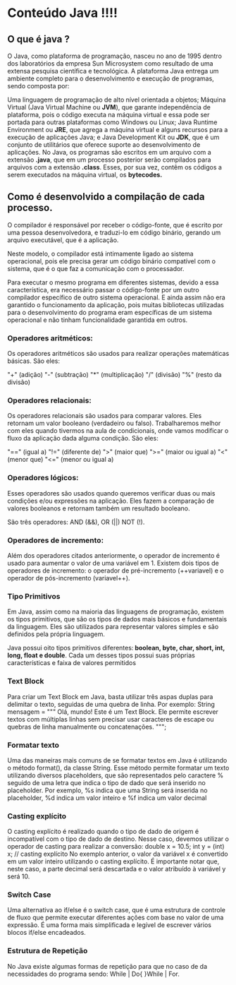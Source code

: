 # Conteúdo Java !!!! 
## O que é java ?
O Java, como plataforma de programação, nasceu no ano de 1995 dentro dos laboratórios da empresa Sun Microsystem como resultado de uma extensa pesquisa científica e tecnológica. A plataforma Java entrega um ambiente completo para o desenvolvimento e execução de programas, sendo composta por:

Uma linguagem de programação de alto nível orientada a objetos;
Máquina Virtual (Java Virtual Machine ou <b>JVM</b>), que garante independência de plataforma, pois o código executa na máquina virtual e essa pode ser portada para outras plataformas como Windows ou Linux;
Java Runtime Environment ou <b>JRE</b>, que agrega a máquina virtual e alguns recursos para a execução de aplicações Java; e
Java Development Kit ou<b> JDK</b>, que é um conjunto de utilitários que oferece suporte ao desenvolvimento de aplicações.
No Java, os programas são escritos em um arquivo com a extensão <b>.java</b>, que em um processo posterior serão compilados para arquivos com a extensão <b>.class</b>. Esses, por sua vez, contêm os códigos a serem executados na máquina virtual, os <b>bytecodes.</b>

## Como é desenvolvido a compilação de cada processo.

O compilador é responsável por receber o código-fonte, que é escrito por uma pessoa desenvolvedora, e traduzi-lo em código binário, gerando um arquivo executável, que é a aplicação.

Neste modelo, o compilador está intimamente ligado ao sistema operacional, pois ele precisa gerar um código binário compatível com o sistema, que é o que faz a comunicação com o processador.

Para executar o mesmo programa em diferentes sistemas, devido a essa característica, era necessário passar o código-fonte por um outro compilador específico de outro sistema operacional. E ainda assim não era garantido o funcionamento da aplicação, pois muitas bibliotecas utilizadas para o desenvolvimento do programa eram específicas de um sistema operacional e não tinham funcionalidade garantida em outros.

###

### Operadores aritméticos:

Os operadores aritméticos são usados para realizar operações matemáticas básicas. São eles:

"+" (adição)
"-" (subtração)
"*" (multiplicação)
"/" (divisão)
"%" (resto da divisão)

### Operadores relacionais:

Os operadores relacionais são usados para comparar valores. Eles retornam um valor booleano (verdadeiro ou falso). Trabalharemos melhor com eles quando tivermos na aula de condicionais, onde vamos modificar o fluxo da aplicação dada alguma condição. São eles:

"==" (igual a)
"!=" (diferente de)
">" (maior que)
">=" (maior ou igual a)
"<" (menor que)
"<=" (menor ou igual a)

### Operadores lógicos:

Esses operadores são usados quando queremos verificar duas ou mais condições e/ou expressões na aplicação. Eles fazem a comparação de valores booleanos e retornam também um resultado booleano.

São três operadores: AND (&&), 
                      OR (||) 
                     NOT (!).


### Operadores de incremento:

Além dos operadores citados anteriormente, o operador de incremento é usado para aumentar o valor de uma variável em 1. Existem dois tipos de operadores de incremento: o operador de pré-incremento (++variavel) e o operador de pós-incremento (variavel++).

### Tipo Primitivos
Em Java, assim como na maioria das linguagens de programação, existem os tipos primitivos, que são os tipos de dados mais básicos e fundamentais da linguagem. Eles são utilizados para representar valores simples e são definidos pela própria linguagem.

Java possui oito tipos primitivos diferentes:<b> boolean, byte, char, short, int, long, float e double</b>. Cada um desses tipos possui suas próprias características e faixa de valores permitidos

### Text Block

Para criar um Text Block em Java, basta utilizar três aspas duplas para delimitar o texto, seguidas de uma quebra de linha. Por exemplo:
String mensagem = """
                  Olá, mundo!
                  Este é um Text Block.
                  Ele permite escrever textos com múltiplas linhas
                  sem precisar usar caracteres de escape ou quebras de linha manualmente ou concatenações.
                  """;

### Formatar texto

Uma das maneiras mais comuns de se formatar textos em Java é utilizando o método format(), da classe String. Esse método permite formatar um texto utilizando diversos placeholders, que são representados pelo caractere % seguido de uma letra que indica o tipo de dado que será inserido no placeholder. Por exemplo, %s indica que uma String será inserida no placeholder, %d indica um valor inteiro e %f indica um valor decimal

### Casting explícito

O casting explícito é realizado quando o tipo de dado de origem é incompatível com o tipo de dado de destino. Nesse caso, devemos utilizar o operador de casting para realizar a conversão:
    double x = 10.5;
    int y = (int) x; // casting explícito
No exemplo anterior, o valor da variável x é convertido em um valor inteiro utilizando o casting explícito. É importante notar que, neste caso, a parte decimal será descartada e o valor atribuído à variável y será 10.


###  Switch Case

Uma alternativa ao if/else é o switch case, que é uma estrutura de controle de fluxo que permite executar diferentes ações com base no valor de uma expressão. É uma forma mais simplificada e legível de escrever vários blocos if/else encadeados.


### Estrutura de Repetição

No Java existe algumas formas de repetição para que no caso de da necessidades do programa sendo: While | Do{ }While | For.

